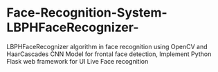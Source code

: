 # Face-Recognition-System-LBPHFaceRecognizer-
LBPHFaceRecognizer algorithm in face recognition using OpenCV and HaarCascades CNN Model for frontal face detection, Implement Python Flask web framework for UI Live Face recognition
